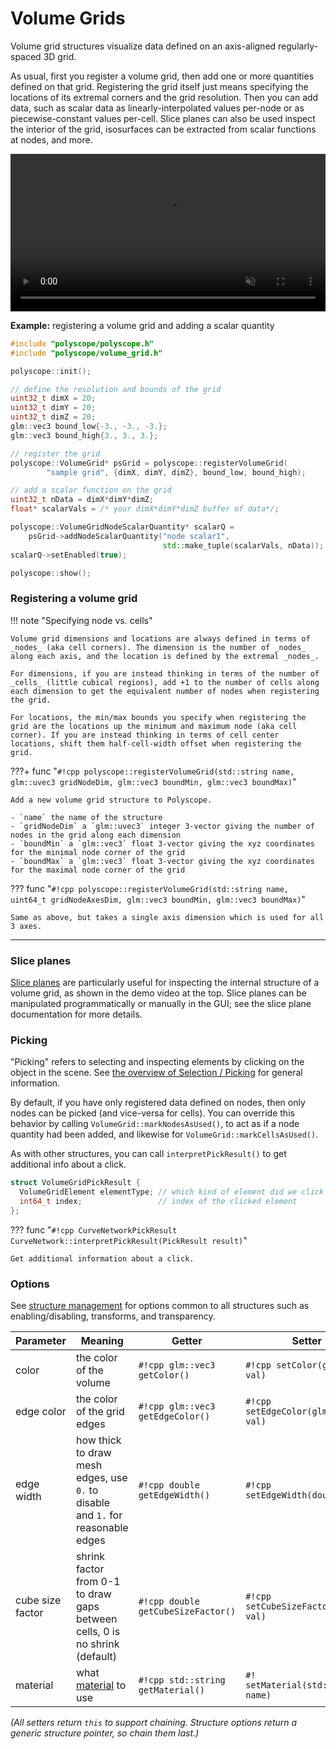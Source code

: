 # Volume Grids

Volume grid structures visualize data defined on an axis-aligned regularly-spaced 3D grid. 

As usual, first you register a volume grid, then add one or more quantities defined on that grid. Registering the grid itself just means specifying the locations of its extremal corners and the grid resolution. Then you can add data, such as scalar data as linearly-interpolated values per-node or as piecewise-constant values per-cell. Slice planes can also be used inspect the interior of the grid, isosurfaces can be extracted from scalar functions at nodes, and more. 

<video width=100% autoplay muted loop>
  <source src="/media/movies/volume_grid_demo_compress.mp4" type="video/mp4">
  Your browser does not support the video tag.
</video>

**Example:** registering a volume grid and adding a scalar quantity
```cpp
#include "polyscope/polyscope.h"
#include "polyscope/volume_grid.h"

polyscope::init();

// define the resolution and bounds of the grid
uint32_t dimX = 20;
uint32_t dimY = 20;
uint32_t dimZ = 20;
glm::vec3 bound_low{-3., -3., -3.};
glm::vec3 bound_high{3., 3., 3.};

// register the grid
polyscope::VolumeGrid* psGrid = polyscope::registerVolumeGrid(
        "sample grid", {dimX, dimY, dimZ}, bound_low, bound_high);

// add a scalar function on the grid
uint32_t nData = dimX*dimY*dimZ;
float* scalarVals = /* your dimX*dimY*dimZ buffer of data*/;

polyscope::VolumeGridNodeScalarQuantity* scalarQ = 
    psGrid->addNodeScalarQuantity("node scalar1", 
                                  std::make_tuple(scalarVals, nData));
scalarQ->setEnabled(true);

polyscope::show();
```

### Registering a volume grid

!!! note "Specifying node vs. cells"

    Volume grid dimensions and locations are always defined in terms of _nodes_ (aka cell corners). The dimension is the number of _nodes_ along each axis, and the location is defined by the extremal _nodes_.

    For dimensions, if you are instead thinking in terms of the number of _cells_ (little cubical regions), add +1 to the number of cells along each dimension to get the equivalent number of nodes when registering the grid.

    For locations, the min/max bounds you specify when registering the grid are the locations up the minimum and maximum node (aka cell corner). If you are instead thinking in terms of cell center locations, shift them half-cell-width offset when registering the grid.


???+ func "`#!cpp polyscope::registerVolumeGrid(std::string name, glm::uvec3 gridNodeDim, glm::vec3 boundMin, glm::vec3 boundMax)`"

    Add a new volume grid structure to Polyscope.

    - `name` the name of the structure
    - `gridNodeDim` a `glm::uvec3` integer 3-vector giving the number of nodes in the grid along each dimension
    - `boundMin` a `glm::vec3` float 3-vector giving the xyz coordinates for the minimal node corner of the grid
    - `boundMax` a `glm::vec3` float 3-vector giving the xyz coordinates for the maximal node corner of the grid


??? func "`#!cpp polyscope::registerVolumeGrid(std::string name, uint64_t gridNodeAxesDim, glm::vec3 boundMin, glm::vec3 boundMax)`"

    Same as above, but takes a single axis dimension which is used for all 3 axes.


---

### Slice planes

[Slice planes]([[url.prefix]]/features/slice_planes) are particularly useful for inspecting the internal structure of a volume grid, as shown in the demo video at the top. Slice planes can be manipulated programmatically or manually in the GUI; see the slice plane documentation for more details.

### Picking

"Picking" refers to selecting and inspecting elements by clicking on the object in the scene.  See [the overview of Selection / Picking]([[url.prefix]]/basics/interactive_UIs_and_animation/#selection-picking) for general information. 

By default, if you have only registered data defined on nodes, then only nodes can be picked (and vice-versa for cells). You can override this behavior by calling `VolumeGrid::markNodesAsUsed()`, to act as if a node quantity had been added, and likewise for `VolumeGrid::markCellsAsUsed()`.

As with other structures, you can call `interpretPickResult()` to get additional info about a click. 

```cpp
struct VolumeGridPickResult {
  VolumeGridElement elementType; // which kind of element did we click (enum values: {NODE, CELL})
  int64_t index;                 // index of the clicked element
};
```

??? func "`#!cpp CurveNetworkPickResult CurveNetwork::interpretPickResult(PickResult result)`"

    Get additional information about a click.


### Options

See [structure management]([[url.prefix]]/structures/structure_management/#structure-options) for options common to all structures such as enabling/disabling, transforms, and transparency.

**Parameter** | **Meaning** | **Getter** | **Setter** | **Persistent?**
--- | --- | --- | --- | ---
color | the color of the volume | `#!cpp glm::vec3 getColor()` | `#!cpp setColor(glm::vec3 val)` | [yes]([[url.prefix]]/basics/parameters/#persistent-values)
edge color | the color of the grid edges | `#!cpp glm::vec3 getEdgeColor()` | `#!cpp setEdgeColor(glm::vec3 val)` | [yes]([[url.prefix]]/basics/parameters/#persistent-values)
edge width | how thick to draw mesh edges, use `0.` to disable and `1.` for reasonable edges | `#!cpp double getEdgeWidth()` | `#!cpp setEdgeWidth(double val)` | [yes]([[url.prefix]]/basics/parameters/#persistent-values)
cube size factor | shrink factor from 0-1 to draw gaps between cells, 0 is no shrink (default) | `#!cpp double getCubeSizeFactor()` | `#!cpp setCubeSizeFactor(double val)` | [yes]([[url.prefix]]/basics/parameters/#persistent-values)
material | what [material]([[url.prefix]]/features/materials) to use | `#!cpp std::string getMaterial()` | `#! setMaterial(std::string name)` | [yes]([[url.prefix]]/basics/parameters/#persistent-values) |

_(All setters return `this` to support chaining. Structure options return a generic structure pointer, so chain them last.)_
